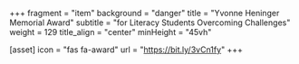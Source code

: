 +++
fragment = "item"
background = "danger"
title = "Yvonne Heninger Memorial Award"
subtitle = "for Literacy Students Overcoming Challenges"
weight = 129
title_align = "center"
minHeight = "45vh"

[asset]
  icon = "fas fa-award"
  url = "https://bit.ly/3vCn1fy"
+++




